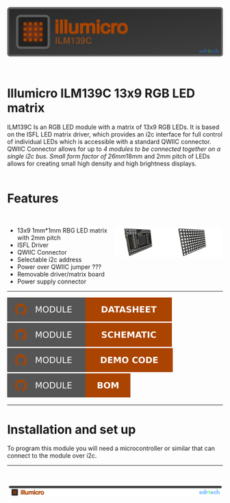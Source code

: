 ![Banner](docs/visual/ILM139C_banner.png)
&nbsp;
&nbsp;
&nbsp;
---------------------------------------------------------------------------------
# Illumicro ILM139C 13x9 RGB LED matrix

ILM139C Is an RGB LED module with a matrix of 13x9 RGB LEDs.
It is based on the ISFL LED matrix driver, which provides an i2c interface for full control of
individual LEDs which is accessible with a standard QWIIC connector. 
QWIIC Connector allows for up to *4 modules to be connected together on a single i2c bus.
Small form factor of 26mm*18mm and 2mm pitch of LEDs allows for creating small 
high density and high brightness displays.
&nbsp;
&nbsp;
&nbsp;
&nbsp;
&nbsp;
&nbsp;
&nbsp;
&nbsp;
&nbsp;
&nbsp;


# Features
&nbsp;
&nbsp;
&nbsp;
&nbsp;
&nbsp;
<p>
<img src="/docs/visual/ILM139CM_vert_3d_top.png" align="right" width="25%"/>
<img src="/docs/visual/ILM139CD_vert_3d_top.png" align="right" width="25%"/>

- 13x9 1mm*1mm RBG LED matrix with 2mm pitch
- ISFL Driver
- QWIIC Connector
- Selectable i2c address
- Power over QWIIC jumper ???
- Removable driver/matrix board
- Power supply connector
</p>


---------------------------------------------------------------------------------
<p align="left">
  <a href="/docs/ILM139C_datasheet.pdf"><img src="docs/visual/badges/module_datasheet.svg"></a>
  <a href="/docs/schematics/ILM139C_schematic.pdf"><img src="docs/visual/badges/module_schematic.svg"></a>
  <a href="ILM139C Demo code"><img src="docs/visual/badges/module_demo_code.svg"></a>
  <a href="/docs/bom/ILM139C_bom_partlist.pdf"><img src="docs/visual/badges/module_bom.svg"></a>
</p>


---------------------------------------------------------------------------------

# Installation and set up

To program this module you will need a microcontroller or similar that can connect to the module over i2c.



---------------------------------------------------------------------------------

&nbsp;
&nbsp;
&nbsp;


![illumicro Series](docs/visual/illumicro_fbanner.png)

